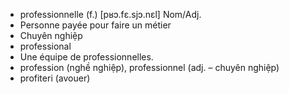 
- professionnelle (f.)	[pʁɔ.fɛ.sjɔ.nɛl]	Nom/Adj.	
- Personne payée pour faire un métier	
- Chuyên nghiệp	
- professional	
- Une équipe de professionnelles.	
- profession (nghề nghiệp), professionnel (adj. – chuyên nghiệp)	
- profiteri (avouer)